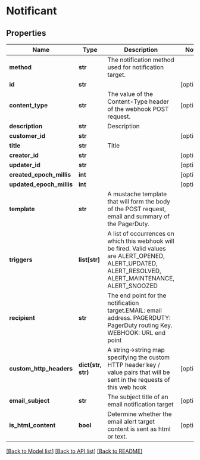 # Notificant

## Properties
Name | Type | Description | Notes
------------ | ------------- | ------------- | -------------
**method** | **str** | The notification method used for notification target. | 
**id** | **str** |  | [optional] 
**content_type** | **str** | The value of the Content-Type header of the webhook POST request. | [optional] 
**description** | **str** | Description | 
**customer_id** | **str** |  | [optional] 
**title** | **str** | Title | 
**creator_id** | **str** |  | [optional] 
**updater_id** | **str** |  | [optional] 
**created_epoch_millis** | **int** |  | [optional] 
**updated_epoch_millis** | **int** |  | [optional] 
**template** | **str** | A mustache template that will form the body of the POST request, email and summary of the PagerDuty. | 
**triggers** | **list[str]** | A list of occurrences on which this webhook will be fired.  Valid values are ALERT_OPENED, ALERT_UPDATED, ALERT_RESOLVED, ALERT_MAINTENANCE, ALERT_SNOOZED | 
**recipient** | **str** | The end point for the notification target.EMAIL: email address.  PAGERDUTY: PagerDuty routing Key.  WEBHOOK: URL end point | 
**custom_http_headers** | **dict(str, str)** | A string-&gt;string map specifying the custom HTTP header key / value pairs that will be sent in the requests of this web hook | [optional] 
**email_subject** | **str** | The subject title of an email notification target | [optional] 
**is_html_content** | **bool** | Determine whether the email alert target content is sent as html or text. | [optional] 

[[Back to Model list]](../README.md#documentation-for-models) [[Back to API list]](../README.md#documentation-for-api-endpoints) [[Back to README]](../README.md)


